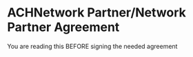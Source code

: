 # ACHNetwork Partner/Network Partner Agreement
You are reading this BEFORE signing the needed agreement



